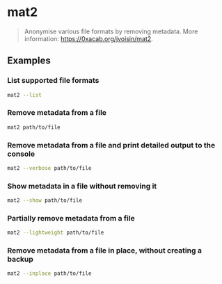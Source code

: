 # mat2

> Anonymise various file formats by removing metadata. More information: <https://0xacab.org/jvoisin/mat2>.

## Examples

### List supported file formats

```bash
mat2 --list
```

### Remove metadata from a file

```bash
mat2 path/to/file
```

### Remove metadata from a file and print detailed output to the console

```bash
mat2 --verbose path/to/file
```

### Show metadata in a file without removing it

```bash
mat2 --show path/to/file
```

### Partially remove metadata from a file

```bash
mat2 --lightweight path/to/file
```

### Remove metadata from a file in place, without creating a backup

```bash
mat2 --inplace path/to/file
```
